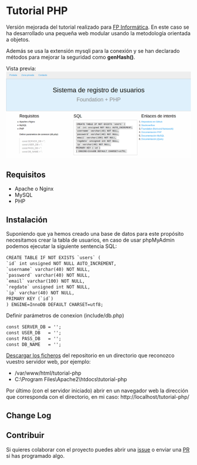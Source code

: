 # Tutorial PHP

Versión mejorada del tutorial realizado para [FP Informática](http://www.fp-informatica.es/tutorial-registro-usuarios-php/). En este caso se ha desarrollado una pequeña web modular usando la metodología orientada a objetos.

Además se usa la extensión mysqli para la conexión y se han declarado métodos para mejorar la seguridad como **genHash()**.

Vista previa:
![Tutorial PHP](preview.png)

## Requisitos

* Apache o Nginx
* MySQL
* PHP

## Instalación

Suponiendo que ya hemos creado una base de datos para este propósito necesitamos crear la tabla de usuarios, en caso de usar phpMyAdmin podemos ejecutar la siguiente sentencia SQL:

```
CREATE TABLE IF NOT EXISTS `users` (
`id` int unsigned NOT NULL AUTO_INCREMENT,
`username` varchar(40) NOT NULL,
`password` varchar(40) NOT NULL,
`email` varchar(100) NOT NULL,
`regdate` unsigned int NOT NULL,
`ip` varchar(40) NOT NULL,
PRIMARY KEY (`id`)
) ENGINE=InnoDB DEFAULT CHARSET=utf8;
```

Definir parámetros de conexion (include/db.php)

```
const SERVER_DB = '';
const USER_DB   = '';
const PASS_DB   = '';
const DB_NAME   = '';
```

[Descargar los ficheros](https://github.com/jslirola/tutorial-php/archive/master.zip) del repositorio en un directorio que reconozco vuestro servidor web, por ejemplo:

* /var/www/html/tutorial-php
* C:\Program Files\Apache2\htdocs\tutorial-php

Por último (con el servidor iniciado) abrir en un navegador web la dirección que corresponda con el directorio, en mi caso: http://localhost/tutorial-php/
## Change Log

## Contribuir

Si quieres colaborar con el proyecto puedes abrir una [issue](https://github.com/jslirola/tutorial-php/issues/new) o enviar una [PR](https://github.com/jslirola/tutorial-php/pulls) si has programado algo.
